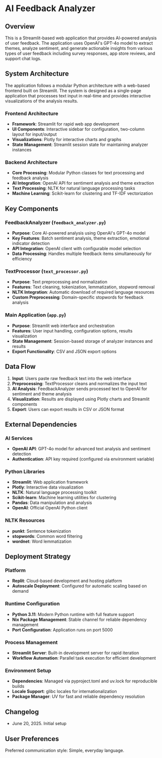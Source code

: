 # AI Feedback Analyzer

## Overview

This is a Streamlit-based web application that provides AI-powered analysis of user feedback. The application uses OpenAI's GPT-4o model to extract themes, analyze sentiment, and generate actionable insights from various types of user feedback including survey responses, app store reviews, and support chat logs.

## System Architecture

The application follows a modular Python architecture with a web-based frontend built on Streamlit. The system is designed as a single-page application that processes text input in real-time and provides interactive visualizations of the analysis results.

### Frontend Architecture
- **Framework**: Streamlit for rapid web app development
- **UI Components**: Interactive sidebar for configuration, two-column layout for input/output
- **Visualizations**: Plotly for interactive charts and graphs
- **State Management**: Streamlit session state for maintaining analyzer instances

### Backend Architecture
- **Core Processing**: Modular Python classes for text processing and feedback analysis
- **AI Integration**: OpenAI API for sentiment analysis and theme extraction
- **Text Processing**: NLTK for natural language processing tasks
- **Machine Learning**: Scikit-learn for clustering and TF-IDF vectorization

## Key Components

### FeedbackAnalyzer (`feedback_analyzer.py`)
- **Purpose**: Core AI-powered analysis using OpenAI's GPT-4o model
- **Key Features**: Batch sentiment analysis, theme extraction, emotional indicator detection
- **API Integration**: OpenAI client with configurable model selection
- **Data Processing**: Handles multiple feedback items simultaneously for efficiency

### TextProcessor (`text_processor.py`)
- **Purpose**: Text preprocessing and normalization
- **Features**: Text cleaning, tokenization, lemmatization, stopword removal
- **NLTK Integration**: Automatic download of required language resources
- **Custom Preprocessing**: Domain-specific stopwords for feedback analysis

### Main Application (`app.py`)
- **Purpose**: Streamlit web interface and orchestration
- **Features**: User input handling, configuration options, results visualization
- **State Management**: Session-based storage of analyzer instances and results
- **Export Functionality**: CSV and JSON export options

## Data Flow

1. **Input**: Users paste raw feedback text into the web interface
2. **Preprocessing**: TextProcessor cleans and normalizes the input text
3. **AI Analysis**: FeedbackAnalyzer sends processed text to OpenAI for sentiment and theme analysis
4. **Visualization**: Results are displayed using Plotly charts and Streamlit components
5. **Export**: Users can export results in CSV or JSON format

## External Dependencies

### AI Services
- **OpenAI API**: GPT-4o model for advanced text analysis and sentiment detection
- **Authentication**: API key required (configured via environment variable)

### Python Libraries
- **Streamlit**: Web application framework
- **Plotly**: Interactive data visualization
- **NLTK**: Natural language processing toolkit
- **Scikit-learn**: Machine learning utilities for clustering
- **Pandas**: Data manipulation and analysis
- **OpenAI**: Official OpenAI Python client

### NLTK Resources
- **punkt**: Sentence tokenization
- **stopwords**: Common word filtering
- **wordnet**: Word lemmatization

## Deployment Strategy

### Platform
- **Replit**: Cloud-based development and hosting platform
- **Autoscale Deployment**: Configured for automatic scaling based on demand

### Runtime Configuration
- **Python 3.11**: Modern Python runtime with full feature support
- **Nix Package Management**: Stable channel for reliable dependency management
- **Port Configuration**: Application runs on port 5000

### Process Management
- **Streamlit Server**: Built-in development server for rapid iteration
- **Workflow Automation**: Parallel task execution for efficient development

### Environment Setup
- **Dependencies**: Managed via pyproject.toml and uv.lock for reproducible builds
- **Locale Support**: glibc locales for internationalization
- **Package Manager**: UV for fast and reliable dependency resolution

## Changelog

- June 20, 2025. Initial setup

## User Preferences

Preferred communication style: Simple, everyday language.